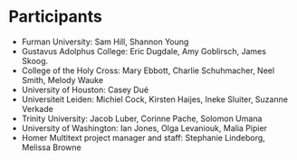 # Participants #


- Furman University: Sam Hill, Shannon Young
- Gustavus Adolphus College: Eric Dugdale, Amy Goblirsch, James Skoog.
- College of the Holy Cross:  Mary Ebbott, Charlie Schuhmacher, Neel Smith, Melody Wauke
- University of Houston:  Casey Dué
- Universiteit Leiden:  Michiel Cock, Kirsten Haijes, Ineke Sluiter, Suzanne Verkade
- Trinity University:  Jacob Luber, Corinne Pache, Solomon Umana
- University of Washington: Ian Jones, Olga Levaniouk, Malia Pipier
- Homer Multitext project manager and staff: Stephanie Lindeborg, Melissa Browne

